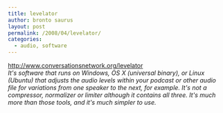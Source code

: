```yaml
---
title: levelator
author: bronto saurus
layout: post
permalink: /2008/04/levelator/
categories:
  - audio, software
---
```

<a href="http://www.conversationsnetwork.org/levelator" target="_blank" >http://www.conversationsnetwork.org/levelator</a>  
*It's software that runs on Windows, OS X (universal binary), or Linux (Ubuntu) that adjusts the audio levels within your podcast or other audio file for variations from one speaker to the next, for example. It's not a compressor, normalizer or limiter although it contains all three. It's much more than those tools, and it's much simpler to use.*